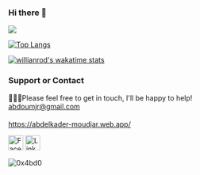 ### Hi there 👋
<img src="https://github-readme-stats.vercel.app/api?username=0x4bd0&&show_icons=true&title_color=ffffff&count_private=true&icon_color=bb2acf&text_color=daf7dc&bg_color=151515">


[![Top Langs](https://github-readme-stats.vercel.app/api/top-langs/?username=0x4bd0&hide=php,html&layout=compact&langs_count=15&title_color=ffffff&count_private=true&icon_color=bb2acf&text_color=daf7dc&bg_color=151515)](https://github.com/anuraghazra/github-readme-stats)

[![willianrod's wakatime stats](https://github-readme-stats.vercel.app/api/wakatime?username=0x4bd0&theme=dark)](https://github.com/anuraghazra/github-readme-stats)

### Support or Contact

👨🏻‍💻Please feel free to get in touch, I'll be happy to help! abdoumjr@gmail.com

####

https://abdelkader-moudjar.web.app/

<a href="https://www.facebook.com/mjrabdou/" target="_blank"><img src="https://raw.githubusercontent.com/nakulbhati/nakulbhati/master/contain/fb.png" alt="Facebook" width="30"></a>
<a href="https://www.linkedin.com/in/abdou-mjr/" target="_blank"><img src="https://raw.githubusercontent.com/nakulbhati/nakulbhati/master/contain/in.png" alt="LinkedIn" width="30"></a>
<p align="left"> <img src="https://komarev.com/ghpvc/?username=0x4bd0&color=brightgreen" alt="0x4bd0" /> </p>

